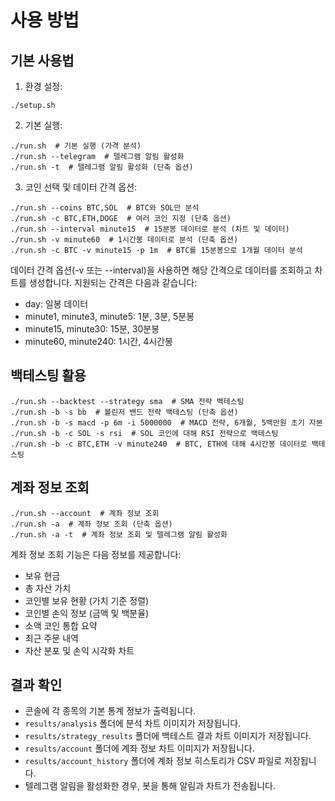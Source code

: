 # 사용 방법

## 기본 사용법

1. 환경 설정:
```
./setup.sh
```

2. 기본 실행:
```
./run.sh  # 기본 실행 (가격 분석)
./run.sh --telegram  # 텔레그램 알림 활성화
./run.sh -t  # 텔레그램 알림 활성화 (단축 옵션)
```

3. 코인 선택 및 데이터 간격 옵션:
```
./run.sh --coins BTC,SOL  # BTC와 SOL만 분석
./run.sh -c BTC,ETH,DOGE  # 여러 코인 지정 (단축 옵션)
./run.sh --interval minute15  # 15분봉 데이터로 분석 (차트 및 데이터)
./run.sh -v minute60  # 1시간봉 데이터로 분석 (단축 옵션)
./run.sh -c BTC -v minute15 -p 1m  # BTC를 15분봉으로 1개월 데이터 분석
```

데이터 간격 옵션(-v 또는 --interval)을 사용하면 해당 간격으로 데이터를 조회하고 차트를 생성합니다. 지원되는 간격은 다음과 같습니다:
- day: 일봉 데이터
- minute1, minute3, minute5: 1분, 3분, 5분봉
- minute15, minute30: 15분, 30분봉
- minute60, minute240: 1시간, 4시간봉

## 백테스팅 활용

```
./run.sh --backtest --strategy sma  # SMA 전략 백테스팅
./run.sh -b -s bb  # 볼린저 밴드 전략 백테스팅 (단축 옵션)
./run.sh -b -s macd -p 6m -i 5000000  # MACD 전략, 6개월, 5백만원 초기 자본
./run.sh -b -c SOL -s rsi  # SOL 코인에 대해 RSI 전략으로 백테스팅
./run.sh -b -c BTC,ETH -v minute240  # BTC, ETH에 대해 4시간봉 데이터로 백테스팅
```

## 계좌 정보 조회

```
./run.sh --account  # 계좌 정보 조회
./run.sh -a  # 계좌 정보 조회 (단축 옵션)
./run.sh -a -t  # 계좌 정보 조회 및 텔레그램 알림 활성화
```

계좌 정보 조회 기능은 다음 정보를 제공합니다:
- 보유 현금
- 총 자산 가치
- 코인별 보유 현황 (가치 기준 정렬)
- 코인별 손익 정보 (금액 및 백분율)
- 소액 코인 통합 요약
- 최근 주문 내역
- 자산 분포 및 손익 시각화 차트

## 결과 확인

- 콘솔에 각 종목의 기본 통계 정보가 출력됩니다.
- `results/analysis` 폴더에 분석 차트 이미지가 저장됩니다.
- `results/strategy_results` 폴더에 백테스트 결과 차트 이미지가 저장됩니다.
- `results/account` 폴더에 계좌 정보 차트 이미지가 저장됩니다.
- `results/account_history` 폴더에 계좌 정보 히스토리가 CSV 파일로 저장됩니다.
- 텔레그램 알림을 활성화한 경우, 봇을 통해 알림과 차트가 전송됩니다. 
